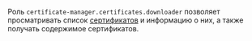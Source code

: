 Роль `certificate-manager.certificates.downloader` позволяет просматривать список [сертификатов](../../../certificate-manager/concepts/index.md/#types) и информацию о них, а также получать содержимое сертификатов.
